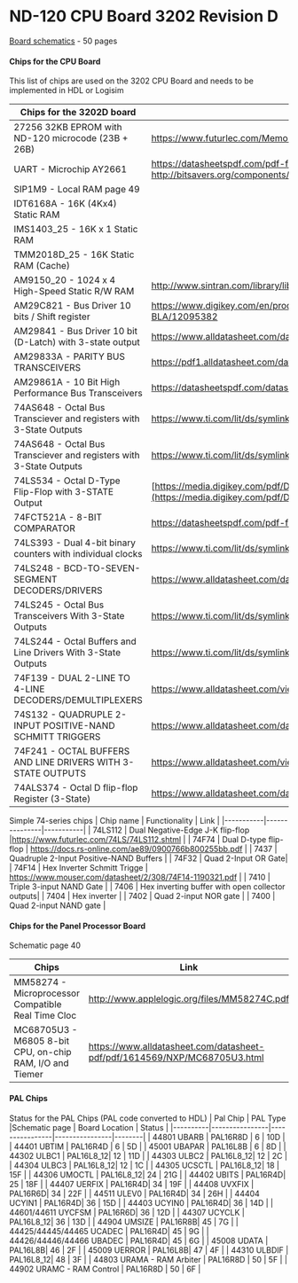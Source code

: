 # ND-120 CPU Board 3202 Revision D #


[Board schematics](3202-REV-D-OCT-87-600DPI.pdf) - 50 pages

#### Chips for the CPU Board ####

This list of chips are used on the 3202 CPU Board and needs to be implemented in HDL or Logisim

| Chips for the 3202D board                                                    | Link   |  Status |
|------------------------------------------------------------------------------|--------|---------|
| 27256 32KB EPROM with ND-120 microcode (23B + 26B)| https://www.futurlec.com/Memory/27256_Datasheet.shtml |EPROM content secured | 
| UART - Microchip AY2661 |  https://datasheetspdf.com/pdf-file/1412058/SMSC/COM2661-3/1 http://bitsavers.org/components/microchipTechnology/_dataBooks/1990_Microchip_Data_Book.pdf |Not started |
| SIP1M9 - Local RAM page 49 | 
| IDT6168A - 16K (4Kx4) Static RAM | | 
| IMS1403_25 - 16K x 1 Static RAM | 
| TMM2018D_25 -  16K Static RAM (Cache) | 
| AM9150_20 - 1024 x 4 High-Speed Static R/W RAM | http://www.sintran.com/library/libother/extern/AM9150.pdf |
| AM29C821 - Bus Driver 10 bits / Shift register | https://www.digikey.com/en/products/detail/rochester-electronics-llc/AM29C821-BLA/12095382 |
| AM29841 -  Bus Driver 10 bit (D-Latch) with 3-state output | https://www.alldatasheet.com/datasheet-pdf/pdf/107079/AMD/AM29841.html | 
| AM29833A - PARITY BUS TRANSCEIVERS | https://pdf1.alldatasheet.com/datasheet-pdf/view/165880/AMD/AM29833A.html | 
| AM29861A - 10 Bit High Performance Bus Transceivers | https://datasheetspdf.com/datasheet/AM29861.html |
| 74AS648 -   Octal Bus Transciever and registers with 3-State Outputs | https://www.ti.com/lit/ds/symlink/sn74als648a.pdf | 
| 74AS648  -  Octal Bus Transciever and registers with 3-State Outputs | https://www.ti.com/lit/ds/symlink/sn54as646.pdf| 
| 74LS534 -  Octal D-Type Flip-Flop with 3-STATE Output |  [https://media.digikey.com/pdf/Data%20Sheets/Fairchild%20PDFs/DM74LS534.pdf](https://media.digikey.com/pdf/Data%20Sheets/Fairchild%20PDFs/DM74LS534.pdf) | 
| 74FCT521A  - 8-BIT COMPARATOR |  https://datasheetspdf.com/pdf-file/1348201/IDT/IDT74FCT521AT/1 | Easy to recreate | 
| 74LS393 - Dual 4-bit binary counters with individual clocks| https://www.ti.com/lit/ds/symlink/sn74ls390.pdf |
| 74LS248 - BCD-TO-SEVEN-SEGMENT DECODERS/DRIVERS | https://www.alldatasheet.com/datasheet-pdf/pdf/5697/MOTOROLA/SN54/74LS248.html | 
| 74LS245 - Octal Bus Transceivers With 3-State Outputs |  https://www.ti.com/lit/ds/symlink/sn74ls245.pdf | Not started |
| 74LS244 - Octal Buffers and Line Drivers With 3-State Outputs| https://www.ti.com/lit/ds/symlink/sn74ls244.pdf |
| 74F139 - DUAL 2-LINE TO 4-LINE DECODERS/DEMULTIPLEXERS |  https://www.alldatasheet.com/view.jsp?Searchword=SN74S139 |
| 74S132 - QUADRUPLE 2-INPUT POSITIVE-NAND SCHMITT TRIGGERS| https://www.alldatasheet.com/datasheet-pdf/pdf/27365/TI/SN74S132.html | 
| 74F241 - OCTAL BUFFERS AND LINE DRIVERS WITH 3-STATE OUTPUTS | https://www.alldatasheet.com/view.jsp?Searchword=SN74S241 | 
| 74ALS374 - Octal D flip-flop Register (3-State)| https://www.alldatasheet.com/datasheet-pdf/pdf/15260/PHILIPS/74ALS374.html| |

Simple 74-series chips
| Chip name | Functionality | Link      |
|-----------|---------------|-----------|
| 74LS112 | Dual Negative-Edge J-K flip-flop |https://www.futurlec.com/74LS/74LS112.shtml |
| 74F74 | Dual D-type flip-flop | https://docs.rs-online.com/ae89/0900766b800255bb.pdf | 
| 7437 | Quadruple 2-Input Positive-NAND Buffers |
| 74F32 | Quad 2-Input OR Gate|
| 74F14 | Hex Inverter Schmitt Trigge | https://www.mouser.com/datasheet/2/308/74F14-1190321.pdf |
| 7410 | Triple 3-input NAND Gate |
| 7406 | Hex inverting buffer with open collector outputs| 
| 7404 | Hex inverter | 
| 7402 | Quad 2-input NOR gate | 
| 7400 | Quad 2-input NAND gate | 


#### Chips for the Panel Processor Board ####

Schematic page 40 

| Chips                                              | Link   |  Status |
|----------------------------------------------------|--------|---------|
| MM58274 -  Microprocessor Compatible Real Time Cloc| http://www.applelogic.org/files/MM58274C.pdf | |
| MC68705U3 - M6805 8-bit CPU, on-chip RAM, I/O and Tiemer |  https://www.alldatasheet.com/datasheet-pdf/pdf/1614569/NXP/MC68705U3.html | We dont have a ROM dump of the code in this CHIP. It should be 4K. Build reader or send chip to this man: http://matthieu.benoit.free.fr/device_list.htm |

#### PAL Chips ####

Status for the PAL Chips (PAL code converted to HDL)
| Pal Chip | PAL Type       |Schematic page  | Board Location | Status |
|----------|----------------|----------------|----------------|--------|
| 44801 UBARB | PAL16R8D | 6 | 10D |
| 44401 UBTIM | PAL16R4D | 6 | 5D |
| 45001 UBAPAR | PAL16L8B | 6 | 8D |
| 44302 ULBC1 | PAL16L8_12| 12 | 11D |
| 44303 ULBC2 | PAL16L8_12| 12 | 2C |
| 44304 ULBC3 | PAL16L8_12| 12 | 1C |
| 44305 UCSCTL | PAL16L8_12| 18 | 15F |
| 44306 UMOCTL | PAL16L8_12| 24 | 21G |
| 44402 UBITS | PAL16R4D| 25 | 18F |
| 44407 UERFIX  | PAL16R4D| 34 | 19F |
| 44408 UVXFIX  | PAL16R6D| 34 | 22F |
| 44511 ULEV0  | PAL16R4D| 34 | 26H |
| 44404 UCYIN1 | PAL16R4D| 36 | 15D |
| 44403 UCYIN0 | PAL16R4D| 36 | 14D |
| 44601/44611 UYCFSM | PAL16R6D| 36 | 12D |
| 44307 UCYCLK | PAL16L8_12| 36 | 13D |
| 44904 UMSIZE | PAL16R8B| 45 | 7G |
| 44425/44445/44465 UCADEC | PAL16R4D| 45 | 9G |
| 44426/44446/44466 UBADEC | PAL16R4D| 45 | 6G |
| 45008 UDATA | PAL16L8B| 46 | 2F |
| 45009 UERROR | PAL16L8B| 47 | 4F |
| 44310 ULBDIF | PAL16L8_12| 48 | 3F |
| 44803 URAMA - RAM Arbiter | PAL16R8D | 50 | 5F |
| 44902 URAMC - RAM Control | PAL16R8D | 50 | 6F |